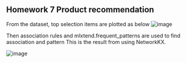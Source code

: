 ## Homework 7 Product recommendation 

From the dataset, top selection items are plotted as below
![image](https://user-images.githubusercontent.com/77537240/121734400-ec5e6a00-cb1e-11eb-82a6-3c5a394e56c5.png)

Then association rules and mlxtend.frequent_patterns are used to find association and pattern 
This is the result from using NetworkKX. 

![image](https://user-images.githubusercontent.com/77537240/121734239-b325fa00-cb1e-11eb-8daa-3ea762790e58.png)

